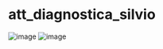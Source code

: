 # att_diagnostica_silvio
![image](https://github.com/user-attachments/assets/ba38b4b1-00b5-497a-9ff4-fdf3712e94f2)
![image](https://github.com/user-attachments/assets/88ff79f1-b446-40c1-b500-46b2916e5a6f)

